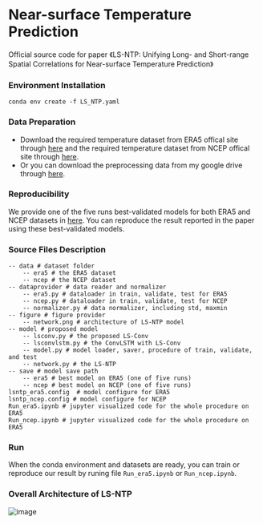 #  Near-surface Temperature Prediction

Official source code for paper 《LS-NTP: Unifying Long- and Short-range Spatial Correlations for Near-surface Temperature Prediction》

### Environment Installation
```
conda env create -f LS_NTP.yaml
```  

### Data Preparation 
* Download the required temperature dataset from ERA5 offical site through [here](<https://cds.climate.copernicus.eu/cdsapp#!/dataset/reanalysis-era5-single-levels?tab=overview> "here") and the required temperature dataset from NCEP offical site through [here](<https://psl.noaa.gov/data/gridded/data.ncep.reanalysis.html>  "here"). 
* Or you can download the preprocessing data from my google drive through [here](<https://drive.google.com/drive/folders/1jxgoTwUjIELgoTHPiyT183UTIvOY6vU3?usp=sharing> "here").

###  Reproducibility
We provide one of the five runs best-validated models for both ERA5 and NCEP datasets in [here](<https://psl.noaa.gov/data/gridded/data.ncep.reanalysis.html>  "here").  You can reproduce the result reported in the paper using these best-validated models.


###  Source Files Description

```
-- data # dataset folder
	-- era5 # the ERA5 dataset
	-- ncep # the NCEP dataset
-- dataprovider # data reader and normalizer
	-- era5.py # dataloader in train, validate, test for ERA5
	-- ncep.py # dataloader in train, validate, test for NCEP
	-- normalizer.py # data normalizer, including std, maxmin
-- figure # figure provider
	-- network.png # architecture of LS-NTP model 
-- model # proposed model
	-- lsconv.py # the proposed LS-Conv
	-- lsconvlstm.py # the ConvLSTM with LS-Conv
	-- model.py # model loader, saver, procedure of train, validate, and test
	-- network.py # the LS-NTP
-- save # model save path
	-- era5 # best model on ERA5 (one of five runs)
	-- ncep # best model on NCEP (one of five runs)
lsntp_era5.config  # model configure for ERA5
lsntp_ncep.config # model configure for NCEP
Run_era5.ipynb # jupyter visualized code for the whole procedure on ERA5
Run_ncep.ipynb # jupyter visualized code for the whole procedure on ERA5
```

### Run

When the conda environment and datasets are ready, you can train or reproduce our result by runing file `Run_era5.ipynb` or `Run_ncep.ipynb`.


### Overall Architecture of LS-NTP
![image](https://github.com/xuguangning1218/TI_Prediction/blob/master/figure/Model.png)
